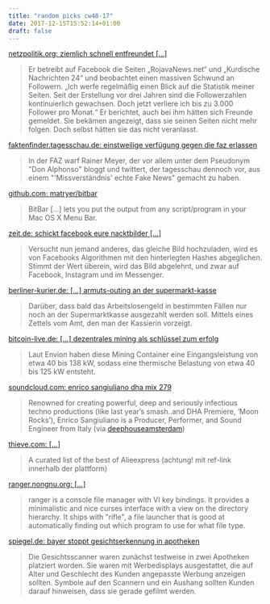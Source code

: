 ```yaml
---
title: "random picks cw48-17"
date: 2017-12-15T15:52:14+01:00
draft: false
---
```


[netzpolitik.org: ziemlich schnell entfreundet [...]](https://netzpolitik.org/2017/ziemlich-schnell-entfreundet-tuerkei-kritiker-verlieren-raetselhaft-viele-follower-auf-facebook/)

> Er betreibt auf Facebook die Seiten „RojavaNews.net“ und „Kurdische Nachrichten 24“ und beobachtet einen massiven Schwund an Followern. „Ich werfe regelmäßig einen Blick auf die Statistik meiner Seiten. Seit der Erstellung vor drei Jahren sind die Followerzahlen kontinuierlich gewachsen. Doch jetzt verliere ich bis zu 3.000 Follower pro Monat.“ Er berichtet, auch bei ihm hätten sich Freunde gemeldet. Sie bekämen angezeigt, dass sie seinen Seiten nicht mehr folgen. Doch selbst hätten sie das nicht veranlasst.

[faktenfinder.tagesschau.de: einstweilige verfügung gegen die faz erlassen](http://faktenfinder.tagesschau.de/inland/fake-news-faz-101.html)

> In der FAZ warf Rainer Meyer, der vor allem unter dem Pseudonym "Don Alphonso" bloggt und twittert, der tagesschau dennoch vor, aus einem "'Missverständnis' echte Fake News" gemacht zu haben.

[github.com: matryer/bitbar](https://github.com/matryer/bitbar)

> BitBar [...] lets you put the output from any script/program in your Mac OS X Menu Bar.

[zeit.de: schickt facebook eure nacktbilder [...]](http://www.zeit.de/digital/datenschutz/2017-11/rachepornos-facebook-nacktbilder-hochladen-hash-abgleich)

> Versucht nun jemand anderes, das gleiche Bild hochzuladen, wird es von Facebooks Algorithmen mit den hinterlegten Hashes abgeglichen. Stimmt der Wert überein, wird das Bild abgelehnt, und zwar auf Facebook, Instagram und im Messenger.

[berliner-kurier.de: [...] armuts-outing an der supermarkt-kasse](https://www.berliner-kurier.de/berlin/kiez---stadt/bundesagentur-fuer-arbeit-will-sparen--armuts-outing-an-der-supermarkt-kasse--28839804)

> Darüber, dass bald das Arbeitslosengeld in bestimmten Fällen nur noch an der Supermarktkasse ausgezahlt werden soll. Mittels eines Zettels vom Amt, den man der Kassierin vorzeigt.

[bitcoin-live.de: [...] dezentrales mining als schlüssel zum erfolg](https://bitcoin-live.de/envion-dezentrales-mining-als-schluessel-zum-erfolg/)

> Laut Envion haben diese Mining Container eine Eingangsleistung von etwa 40 bis 138 kW, sodass eine thermische Belastung von etwa 40 bis 125 kW entsteht.

[soundcloud.com: enrico sangiuliano dha mix 279](https://soundcloud.com/deep-house-amsterdam/enrico-sangiuliano-dha-mix-279)

> Renowned for creating powerful, deep and seriously infectious techno productions (like last year’s smash..and DHA Premiere, ‘Moon Rocks’), Enrico Sangiuliano is a Producer, Performer, and Sound Engineer from Italy (via [ deephouseamsterdam](http://www.deephouseamsterdam.com/dha-mix-279-enrico-sangiuliano/))

[thieve.com: [...]](https://thieve.co/)

> A curated list of the best of Alieexpress (achtung! mit ref-link innerhalb der plattform)

[ranger.nongnu.org: [...]](http://ranger.nongnu.org/)

> ranger is a console file manager with VI key bindings. It provides a minimalistic and nice curses interface with a view on the directory hierarchy. It ships with "rifle", a file launcher that is good at automatically finding out which program to use for what file type.

[spiegel.de: bayer stoppt gesichtserkennung in apotheken](http://www.spiegel.de/netzwelt/netzpolitik/bayer-stoppt-gesichtserkennung-in-apotheken-a-1180559.html)

> Die Gesichtsscanner waren zunächst testweise in zwei Apotheken platziert worden. Sie waren mit Werbedisplays ausgestattet, die auf Alter und Geschlecht des Kunden angepasste Werbung anzeigen sollten. Symbole auf den Scannern und ein Aushang sollten Kunden darauf hinweisen, dass sie gerade gefilmt werden.